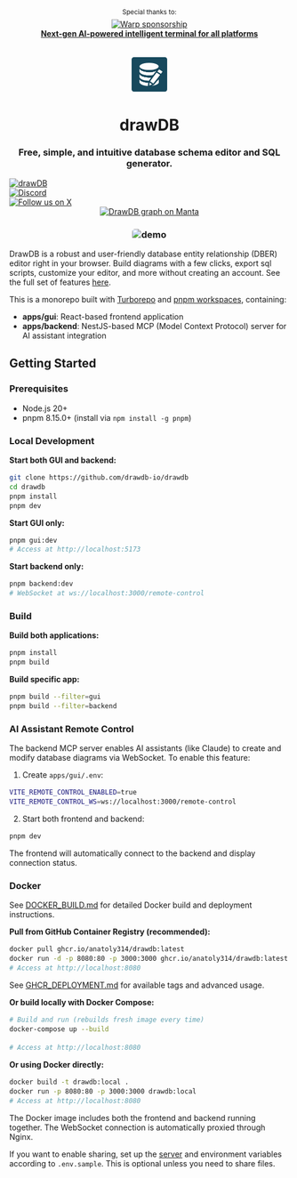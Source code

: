 <div align="center">
  <sup>Special thanks to:</sup>
  <br>
  <a href="https://www.warp.dev/drawdb/" target="_blank">
    <img alt="Warp sponsorship" width="280" src="https://github.com/user-attachments/assets/c7f141e7-9751-407d-bb0e-d6f2c487b34f">
    <br>
    <b>Next-gen AI-powered intelligent terminal for all platforms</b>
  </a>
</div>

<br/>
<br/>

<div align="center">
    <img width="64" alt="drawdb logo" src="./apps/gui/src/assets/icon-dark.png">
    <h1>drawDB</h1>
</div>

<h3 align="center">Free, simple, and intuitive database schema editor and SQL generator.</h3>

<div align="center" style="margin-bottom:12px;">
    <a href="https://drawdb.app/" style="display: flex; align-items: center;">
        <img src="https://img.shields.io/badge/Start%20building-grey" alt="drawDB"/>
    </a>
    <a href="https://discord.gg/BrjZgNrmR6" style="display: flex; align-items: center;">
        <img src="https://img.shields.io/discord/1196658537208758412.svg?label=Join%20the%20Discord&logo=discord" alt="Discord"/>
    </a>
    <a href="https://x.com/drawDB_" style="display: flex; align-items: center;">
        <img src="https://img.shields.io/badge/Follow%20us%20on%20X-blue?logo=X" alt="Follow us on X"/>
    </a>
    <a href="https://getmanta.ai/drawdb">
        <img src="https://getmanta.ai/api/badges?text=Manta%20Graph&link=drawdb" alt="DrawDB graph on Manta">
    </a> 
</div>

<h3 align="center"><img width="700" style="border-radius:5px;" alt="demo" src="drawdb.png"></h3>

DrawDB is a robust and user-friendly database entity relationship (DBER) editor right in your browser. Build diagrams with a few clicks, export sql scripts, customize your editor, and more without creating an account. See the full set of features [here](https://drawdb.app/).

This is a monorepo built with [Turborepo](https://turbo.build/repo) and [pnpm workspaces](https://pnpm.io/workspaces), containing:
- **apps/gui**: React-based frontend application
- **apps/backend**: NestJS-based MCP (Model Context Protocol) server for AI assistant integration

## Getting Started

### Prerequisites

- Node.js 20+
- pnpm 8.15.0+ (install via `npm install -g pnpm`)

### Local Development

**Start both GUI and backend:**
```bash
git clone https://github.com/drawdb-io/drawdb
cd drawdb
pnpm install
pnpm dev
```

**Start GUI only:**
```bash
pnpm gui:dev
# Access at http://localhost:5173
```

**Start backend only:**
```bash
pnpm backend:dev
# WebSocket at ws://localhost:3000/remote-control
```

### Build

**Build both applications:**
```bash
pnpm install
pnpm build
```

**Build specific app:**
```bash
pnpm build --filter=gui
pnpm build --filter=backend
```

### AI Assistant Remote Control

The backend MCP server enables AI assistants (like Claude) to create and modify database diagrams via WebSocket. To enable this feature:

1. Create `apps/gui/.env`:
```bash
VITE_REMOTE_CONTROL_ENABLED=true
VITE_REMOTE_CONTROL_WS=ws://localhost:3000/remote-control
```

2. Start both frontend and backend:
```bash
pnpm dev
```

The frontend will automatically connect to the backend and display connection status.

### Docker

See [DOCKER_BUILD.md](./docs/DOCKER_BUILD.md) for detailed Docker build and deployment instructions.

**Pull from GitHub Container Registry (recommended):**

```bash
docker pull ghcr.io/anatoly314/drawdb:latest
docker run -d -p 8080:80 -p 3000:3000 ghcr.io/anatoly314/drawdb:latest
# Access at http://localhost:8080
```

See [GHCR_DEPLOYMENT.md](./docs/GHCR_DEPLOYMENT.md) for available tags and advanced usage.

**Or build locally with Docker Compose:**

```bash
# Build and run (rebuilds fresh image every time)
docker-compose up --build

# Access at http://localhost:8080
```

**Or using Docker directly:**

```bash
docker build -t drawdb:local .
docker run -p 8080:80 -p 3000:3000 drawdb:local
# Access at http://localhost:8080
```

The Docker image includes both the frontend and backend running together. The WebSocket connection is automatically proxied through Nginx.

If you want to enable sharing, set up the [server](https://github.com/drawdb-io/drawdb-server) and environment variables according to `.env.sample`. This is optional unless you need to share files.
